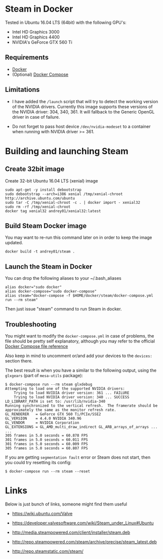 # Steam in Docker

Tested in Ubuntu 16.04 LTS (64bit) with the following GPU's:

- Intel HD Graphics 3000
- Intel HD Graphics 4400
- NVIDIA's GeForce GTX 560 Ti


## Requirements

- [Docker](https://www.docker.com/)
- (Optional) [Docker Compose](https://docs.docker.com/compose/)

## Limitations

- I have added the `/launch` script that will try to detect the working version of the NVIDIA drivers.
   Currently this image supports these versions of the NVIDIA driver: 304, 340, 361.
   It will fallback to the Generic OpenGL driver in case of failure.

- Do not forget to pass host device `/dev/nvidia-modeset` to a container when running with NVIDIA driver >= 361.


# Building and launching Steam

## Create 32bit image

Create 32-bit Ubuntu 16.04 LTS (xenial) image

```
sudo apt-get -y install debootstrap
sudo debootstrap --arch=i386 xenial /tmp/xenial-chroot http://archive.ubuntu.com/ubuntu
sudo tar -C /tmp/xenial-chroot -c . | docker import - xenial32
sudo rm -rf /tmp/xenial-chroot
docker tag xenial32 andrey01/xenial32:latest
```

## Build Steam Docker image

You may want to re-run this command later on in order to keep the image updated.

```
docker build -t andrey01/steam .
```


## Launch the Steam in Docker

You can drop the following aliases to your ~/.bash_aliases

```
alias docker="sudo docker"
alias docker-compose="sudo docker-compose"
alias steam="docker-compose -f $HOME/docker/steam/docker-compose.yml run --rm steam"
```

Then just issue "steam" command to run Steam in docker.

## Troubleshooting

You might want to modify the `docker-compose.yml` in case of problems, the file should be pretty self explanatory, although you may refer to the official [Docker Compose file reference](https://docs.docker.com/compose/compose-file/)

Also keep in mind to uncomment or/and add your devices to the `devices:` section there.

The best result is when you have a similar to the following output, using the `glxgears` (part of `mesa-utils` package):

```
$ docker-compose run --rm steam glxdebug
Attempting to load one of the supported NVIDIA drivers:
    Trying to load NVIDIA driver version: 361 ... FAILURE
    Trying to load NVIDIA driver version: 340 ... SUCCESS
LD_LIBRARY_PATH is set to: /usr/lib/nvidia-340
Running synchronized to the vertical refresh.  The framerate should be
approximately the same as the monitor refresh rate.
GL_RENDERER   = GeForce GTX 560 Ti/PCIe/SSE2
GL_VERSION    = 4.4.0 NVIDIA 340.96
GL_VENDOR     = NVIDIA Corporation
GL_EXTENSIONS = GL_AMD_multi_draw_indirect GL_ARB_arrays_of_arrays ...
...
305 frames in 5.0 seconds = 60.878 FPS
301 frames in 5.0 seconds = 60.011 FPS
301 frames in 5.0 seconds = 60.009 FPS
305 frames in 5.0 seconds = 60.807 FPS
```

If you are getting `segmentation fault` error or Steam does not start, then you could try resetting its config:

```
$ docker-compose run --rm steam --reset
```

# Links

Below is just bunch of links, someone might find them useful

- https://wiki.ubuntu.com/Valve

- https://developer.valvesoftware.com/wiki/Steam_under_Linux#Ubuntu

- http://media.steampowered.com/client/installer/steam.deb

- http://repo.steampowered.com/steam/archive/precise/steam_latest.deb

- http://repo.steamstatic.com/steam/

